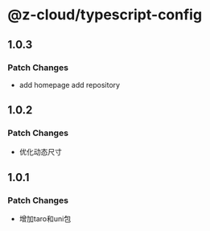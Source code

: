 # @z-cloud/typescript-config

## 1.0.3

### Patch Changes

- add homepage add repository

## 1.0.2

### Patch Changes

- 优化动态尺寸

## 1.0.1

### Patch Changes

- 增加taro和uni包
